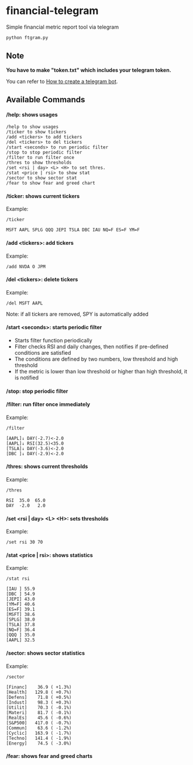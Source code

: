# financial-telegram
Simple financial metric report tool via telegram

```bash
python ftgram.py
```

## Note

**You have to make "token.txt" which includes your telegram token.**

You can refer to <a href="https://www.codementor.io/@karandeepbatra/part-1-how-to-create-a-telegram-bot-in-python-in-under-10-minutes-19yfdv4wrq" target="_blank">How to create a telegram bot</a>.

## Available Commands

#### /help: shows usages

```
/help to show usages
/ticker to show tickers
/add <tickers> to add tickers
/del <tickers> to del tickers
/start <seconds> to run periodic filter
/stop to stop periodic filter
/filter to run filter once
/thres to show thresholds
/set <rsi | day> <L> <H> to set thres.
/stat <price | rsi> to show stat
/sector to show sector stat
/fear to show fear and greed chart
```

#### /ticker: shows current tickers

Example:
```
/ticker

MSFT AAPL SPLG QQQ JEPI TSLA DBC IAU NQ=F ES=F YM=F
```

#### /add \<tickers\>: add tickers

Example:
```
/add NVDA O JPM
```

#### /del \<tickers\>: delete tickers

Example:
```
/del MSFT AAPL
```
Note: if all tickers are removed, SPY is automatically added

#### /start \<seconds\>: starts periodic filter

* Starts filter function periodically
* Filter checks RSI and daily changes, then notifies if pre-defined conditions are satisfied
* The conditions are defined by two numbers, low threshold and high threshold
* If the metric is lower than low threshold or higher than high threshold, it is notified

#### /stop: stop periodic filter

#### /filter: run filter once immediately

Example:
```
/filter

[AAPL]↓ DAY(-2.7)<-2.0
[AAPL]↓ RSI(32.5)<35.0
[TSLA]↓ DAY(-3.6)<-2.0
[DBC ]↓ DAY(-2.9)<-2.0
```

#### /thres: shows current thresholds

Example:
```
/thres

RSI  35.0  65.0
DAY  -2.0   2.0
```

#### /set \<rsi | day\> \<L\> \<H\>: sets thresholds

Example:
```
/set rsi 30 70
```

#### /stat \<price | rsi\>: shows statistics

Example:
```
/stat rsi

[IAU ] 55.9
[DBC ] 54.9
[JEPI] 43.0
[YM=F] 40.6
[ES=F] 39.1
[MSFT] 38.6
[SPLG] 38.0
[TSLA] 37.8
[NQ=F] 36.4
[QQQ ] 35.0
[AAPL] 32.5
```

#### /sector: shows sector statistics

Example:
```
/sector

[Financ]    36.9 ( +1.3%)
[Health]   129.8 ( +0.7%)
[Defens]    71.8 ( +0.5%)
[Indust]    98.3 ( +0.3%)
[Utilit]    70.3 ( -0.1%)
[Materi]    81.7 ( -0.1%)
[RealEs]    45.6 ( -0.6%)
[S&P500]   417.0 ( -0.7%)
[Commun]    63.6 ( -1.2%)
[Cyclic]   163.9 ( -1.7%)
[Techno]   141.4 ( -1.9%)
[Energy]    74.5 ( -3.0%)
```

#### /fear: shows fear and greed charts
